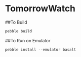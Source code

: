 # TomorrowWatch

##To Build

```c
pebble build
```

##To Run on Emulator

```c
pebble install --emulator basalt
```

